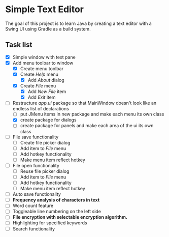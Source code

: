 # Simple Text Editor

The goal of this project is to learn Java by creating a text editor with a Swing UI using Gradle as a build system.

## Task list

- [x] Simple window with text pane
- [x] Add menu toolbar to window
    - [x] Create menu toolbar
    - [x] Create *Help* menu
        - [x] Add *About* dialog
    - [x] Create *File* menu
        - [x] Add *New File* item
        - [x] Add *Exit* item
- [ ] Restructure *app.ui* package so that MainWindow doesn't look like an endless list of declarations
  - [ ] put JMenu items in new package and make each menu its own class
  - [x] create package for dialogs
  - [ ] create package for panels and make each area of the ui its own class
- [ ] File save functionality
    - [ ] Create file picker dialog
    - [ ] Add item to *File* menu
    - [ ] Add hotkey functionality
    - [ ] Make menu item reflect hotkey
- [ ] File open functionality
    - [ ] Reuse file picker dialog
    - [ ] Add item to *File* menu
    - [ ] Add hotkey functionality
    - [ ] Make menu item reflect hotkey
- [ ] Auto save functionality
- [ ] **Frequency analysis of characters in text**
- [ ] Word count feature
- [ ] Toggleable line numbering on the left side
- [ ] **File encryption with selectable encryption algorithm.**
- [ ] Highlighting for specified keywords
- [ ] Search functionality
